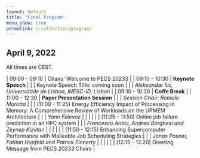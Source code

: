 ```yaml
---
layout: default
title: "Final Program"
menu_show: true
permalink: /:collection/program/
---
```





## April 9, 2022

All times are CEST.

| 09:00 - 09:10 | Chairs' Welcome to PECS 20233 |
| 09:10 - 10:30 | **Keynote Speech** |
| | Keynote Speech Title: coming soon  |
| | *Aleksandar Ilic, Universidade de Lisboa, INESC-ID, Lisbon* |
| 09:10 - 10:30 | **Coffe Break** |
| 11:00 - 12:30 | **Paper Presentation Session** |
| | *Session Chair: Romolo Marotta* |
| | (11:00 - 11:25) Energy Efficiency Impact of Processing in Memory: A Comprehensive Review of Workloads on the UPMEM Architecture |
| | *Yann Falevoz* |
| | |
| | (11:25 - 11:50) Online job failure prediction in an HPC system |
| | *Francesco Antici, Andrea Borghesi and Zeynep Kiziltan* |
| | |
| | (11:50 - 12:15) Enhancing Supercomputer Performance with Malleable Job Scheduling Strategies |
| | *Jonas Posner, Fabian Hupfeld and Patrick Finnerty* |
| | |
| | (12:15 - 12:20) Greeting Message from PECS 20233 Chairs |

